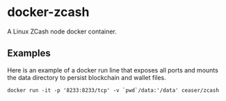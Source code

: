 # docker-zcash
A Linux ZCash node docker container.

## Examples

Here is an example of a docker run line that exposes all ports and mounts the data directory to persist blockchain and wallet files.

```SHELL
docker run -it -p '8233:8233/tcp' -v `pwd`/data:'/data' ceaser/zcash
```
